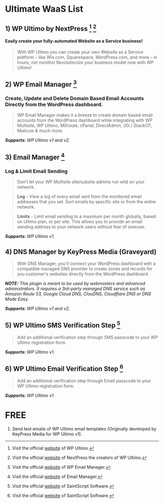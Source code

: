 # Ultimate WaaS List

## 1) WP Ultimo by NextPress [^1] [^2]

#### Easily create your fully-automated Website as a Service business!
> With WP Ultimo you can create your own Website as a Service platform – like Wix.com, Squarespace, WordPress.com, and more – in hours, not months! Revolutionize your business model now with WP Ultimo!

[^1]: Visit the official [website](https://wpultimo.com) of WP Ultimo.
[^2]: Visit the official [website](https://nextpress.co) of NextPress the creators of WP Ultimo.

## 2) WP Email Manager [^3]
### Create, Update and Delete Domain Based Email Accounts Directly from the WordPress dashboard.
> WP Email Manager makes it a breeze to create domain based email accounts from the WordPress dashboard while integrating with WP Multisite, WP Ultimo, MXroute, cPanel, DirectAdmin, 20i / StackCP, Mailcow & much more.

_**Supports:** WP Ultimo v1 and v2._

[^3]: Visit the official [website](https://wpemailmanager.com/) of WP Email Manager.

## 3) Email Manager [^4]
### Log & Limit Email Sending
> Don’t let your WP Multisite site/subsite admins run wild on your network.

> **Log** - View a log of every email sent from the monitored email addresses that you set. Sort emails by specific site or from the entire network.

> **Limits** - Limit email sending to a maximum per month globally, based on Ultimo plan, or per site. This allows you to provide an email sending address to your network users without fear of overuse.

_**Supports:** WP Ultimo v1._

[^4]: Visit the official [website](https://emailmanager.io/) of Email Manager.

## 4) DNS Manager by KeyPress Media (Graveyard)
> With DNS Manager, you'll connect your WordPress dashboard with a compatible managed DNS provider to create zones and records for you customer's websites directly from the WordPress dashboard.

_**NOTE:** This plugin is meant to be used by webmasters and advanced administrators. It requires a 3rd-party managed DNS service such as Amazon Route 53, Google Cloud DNS, ClouDNS, Cloudflare DNS or DNS Made Easy._

_**Supports:** WP Ultimo v1 and v2._

## 5) WP Ultimo SMS Verification Step [^5]
> Add an additional verification step through SMS passcode to your WP Ultimo registration form.

_**Supports:** WP Ultimo v1._

## 6) WP Ultimo Email Verification Step [^5]
> Add an additional verification step through Email passcode to your WP Ultimo registration form.

_**Supports:** WP Ultimo v1._

[^5]: Visit the official [website](https://www.saintscript.com/plugins/) of SaintScript Software.

# FREE

1) Send test emails of WP Ultimo email templates (Originally developed by KeyPress Media for WP Ultimo v1).

